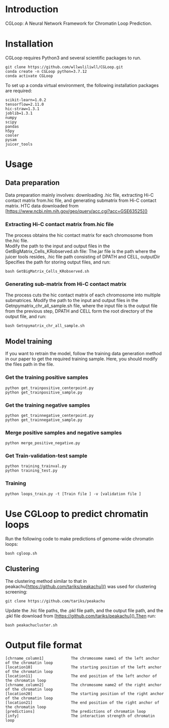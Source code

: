 # Introduction
CGLoop: A Neural Network Framework for Chromatin Loop Prediction.
# Installation
CGLoop requires Python3 and several scientific packages to run.  
```
git clone https://github.com/wllwuliliwll/CGLoop.git 
conda create -n CGLoop python=3.7.12   
conda activate CGLoop    
```
To set up a conda virtual environment, the following installation packages are required:  
```
scikit-learn=1.0.2   
tensorflow=2.11.0  
hic-straw=1.3.1
joblib=1.3.1  
numpy  
scipy   
pandas   
h5py   
cooler
pysam  
juicer_tools
```
# Usage
## Data preparation
Data preparation mainly involves: downloading .hic file, extracting Hi-C contact matrix from.hic file, and generating submatrix from Hi-C contact matrix. HTC data downloaded from [https://www.ncbi.nlm.nih.gov/geo/query/acc.cgi?acc=GSE63525]()  
### Extracting Hi-C contact matrix from.hic file
The process obtains the hic contact matrix for each chromosome from the.hic file.  
Modify the path to the input and output files in the GetBigMatrix_Cells_KRobserved.sh file: The.jar file is the path where the juicer tools resides, .hic file path consisting of DPATH and CELL, outputDir Specifies the path for storing output files, and run:  
```
bash GetBigMatrix_Cells_KRobserved.sh
```
### Generating sub-matrix from Hi-C contact matrix
The process cuts the hic contact matrix of each chromosome into multiple submatrices.
Modify the path to the input and output files in the Getnpymatrix_chr_all_sample.sh file, where the input file is the output file from the previous step, DPATH and CELL form the root directory of the output file, and run:  
```
bash Getnpymatrix_chr_all_sample.sh  
```
## Model training
If you want to retrain the model, follow the training data generation method in our paper to get the required training sample. Here, you should modify the files path in the file. 
###  Get the training positive samples  
```
python get_trainpositive_centerpoint.py  
python get_trainpositive_sample.py  
```
###  Get the training negative samples  
```
python get_trainnegative_centerpoint.py  
python get_trainnegative_sample.py  
```
### Merge positive samples and negative samples  
```
python merge_positive_negative.py  
```
### Get Train-validation-test sample  
```
python training_trainval.py  
python training_test.py  
```
### Training  
```
python loops_train.py -t [Train file ] -v [validation file ] 
```
# Use CGLoop to predict chromatin loops  
Run the following code to make predictions of genome-wide chromatin loops:  
```
bash cgloop.sh
```
## Clustering
The clustering method similar to that in peakachu[https://github.com/tariks/peakachu]() was used for clustering screening:  
```
git clone https://github.com/tariks/peakachu
```
Update the .hic file paths, the .pkl file path, and the output file path, and the .pkl file download from [https://github.com/tariks/peakachu]().Then run:
```
bash peakachucluster.sh
```
# Output file format
```
[chrname_column1]            The chromosome name1 of the left anchor of the chromatin loop
[location10]                 The starting position of the left anchor of the chromatin loop
[location11]                 The end position of the left anchor of the chromatin loop
[chrname_column2]            The chromosome name2 of the right anchor of the chromatin loop
[location20]                 The starting position of the right anchor of the chromatin loop
[location21]                 The end position of the right anchor of the chromatin loop
[predictions]                The predictions of chromatin loop
[infy]                       The interaction strength of chromatin loop
```










